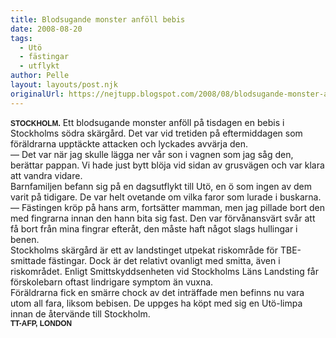 ```yaml
---
title: Blodsugande monster anföll bebis
date: 2008-08-20
tags: 
  - Utö
  - fästingar
  - utflykt	
author: Pelle
layout: layouts/post.njk
originalUrl: https://nejtupp.blogspot.com/2008/08/blodsugande-monster-anfll-bebis.html
---
```


<span style="font-weight: bold;font-size:85%;"><span style="font-family:arial;">STOCKHOLM.</span></span> Ett blodsugande monster anföll på tisdagen en bebis i Stockholms södra skärgård. Det var vid tretiden på eftermiddagen som föräldrarna upptäckte attacken och lyckades avvärja den.<br>— Det var när jag skulle lägga ner vår son i vagnen som jag såg den, berättar pappan. Vi hade just bytt blöja vid sidan av grusvägen och var klara att vandra vidare.<br> Barnfamiljen befann sig på en dagsutflykt till Utö, en ö som ingen av dem varit på tidigare. De var helt ovetande om vilka faror som lurade i buskarna.<br>— Fästingen kröp på hans arm, fortsätter mamman, men jag pillade bort den med fingrarna innan den hann bita sig fast. Den var förvånansvärt svår att få bort från mina fingrar efteråt, den måste haft något slags hullingar i benen.<br> Stockholms skärgård är ett av landstinget utpekat riskområde för TBE-smittade fästingar. Dock är det relativt ovanligt med smitta, även i riskområdet. Enligt Smittskyddsenheten vid Stockholms Läns Landsting får förskolebarn oftast lindrigare symptom än vuxna.<br> Föräldrarna fick en smärre chock av det inträffade men befinns nu vara utom all fara, liksom bebisen. De uppges ha köpt med sig en Utö-limpa innan de återvände till Stockholm.<br><span style=";font-family:arial;font-size:85%;"><span style="font-weight: bold;">TT-AFP, LONDON</span><br></span>
